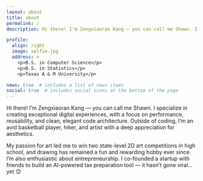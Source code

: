 ```yaml
---
layout: about
title: about
permalink: /
description: Hi there! I'm Zengxiaoran Kang — you can call me Shawn. I specialize in creating exceptional digital experiences, with a focus on performance, reusability, and clean, elegant code architecture. Outside of coding, I'm an avid basketball player, hiker, and artist with a deep appreciation for aesthetics. My passion for art led me to win two state-level 2D art competitions in high school, and drawing has remained a fun and rewarding hobby ever since. I'm also enthusiastic about entrepreneurship. I co-founded a startup with friends to build an AI-powered tax preparation tool — it hasn't gone viral… yet 😊

profile:
  align: right
  image: selfie.jpg
  address: >
    <p>B.S. in Computer Science</p>
    <p>B.S. in Statistics</p>
    <p>Texas A & M University</p>

news: true  # includes a list of news items
social: true  # includes social icons at the bottom of the page
---
```


Hi there! I’m Zengxiaoran Kang — you can call me Shawn. I specialize in creating exceptional digital experiences, with a focus on performance, reusability, and clean, elegant code architecture. Outside of coding, I’m an avid basketball player, hiker, and artist with a deep appreciation for aesthetics. 

My passion for art led me to win two state-level 2D art competitions in high school, and drawing has remained a fun and rewarding hobby ever since. I’m also enthusiastic about entrepreneurship. I co-founded a startup with friends to build an AI-powered tax preparation tool — it hasn’t gone viral… yet 😊
